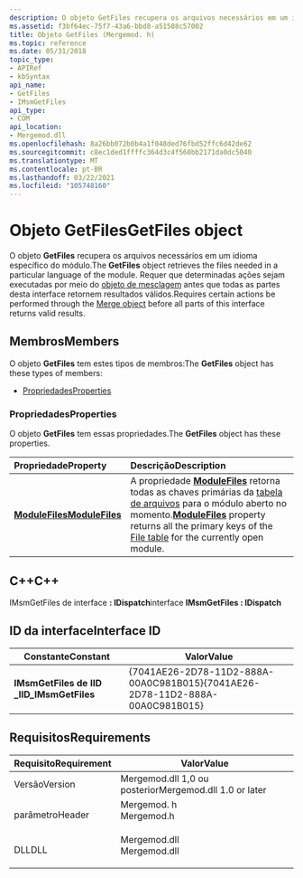 ```yaml
---
description: O objeto GetFiles recupera os arquivos necessários em um idioma específico do módulo. Requer que determinadas ações sejam executadas por meio do objeto de mesclagem antes que todas as partes desta interface retornem resultados válidos.
ms.assetid: f3bf64ec-75f7-43a6-bbd8-a51508c57002
title: Objeto GetFiles (Mergemod. h)
ms.topic: reference
ms.date: 05/31/2018
topic_type:
- APIRef
- kbSyntax
api_name:
- GetFiles
- IMsmGetFiles
api_type:
- COM
api_location:
- Mergemod.dll
ms.openlocfilehash: 8a26bb072b0b4a1f048ded76fbd52ffc6d42de62
ms.sourcegitcommit: c8ec1ded1ffffc364d3c4f560bb2171da0dc5040
ms.translationtype: MT
ms.contentlocale: pt-BR
ms.lasthandoff: 03/22/2021
ms.locfileid: "105748160"
---
```

# <a name="getfiles-object"></a><span data-ttu-id="04ef0-104">Objeto GetFiles</span><span class="sxs-lookup"><span data-stu-id="04ef0-104">GetFiles object</span></span>

<span data-ttu-id="04ef0-105">O objeto **GetFiles** recupera os arquivos necessários em um idioma específico do módulo.</span><span class="sxs-lookup"><span data-stu-id="04ef0-105">The **GetFiles** object retrieves the files needed in a particular language of the module.</span></span> <span data-ttu-id="04ef0-106">Requer que determinadas ações sejam executadas por meio do [objeto de mesclagem](merge-object.md) antes que todas as partes desta interface retornem resultados válidos.</span><span class="sxs-lookup"><span data-stu-id="04ef0-106">Requires certain actions be performed through the [Merge object](merge-object.md) before all parts of this interface returns valid results.</span></span>

## <a name="members"></a><span data-ttu-id="04ef0-107">Membros</span><span class="sxs-lookup"><span data-stu-id="04ef0-107">Members</span></span>

<span data-ttu-id="04ef0-108">O objeto **GetFiles** tem estes tipos de membros:</span><span class="sxs-lookup"><span data-stu-id="04ef0-108">The **GetFiles** object has these types of members:</span></span>

-   [<span data-ttu-id="04ef0-109">Propriedades</span><span class="sxs-lookup"><span data-stu-id="04ef0-109">Properties</span></span>](#properties)

### <a name="properties"></a><span data-ttu-id="04ef0-110">Propriedades</span><span class="sxs-lookup"><span data-stu-id="04ef0-110">Properties</span></span>

<span data-ttu-id="04ef0-111">O objeto **GetFiles** tem essas propriedades.</span><span class="sxs-lookup"><span data-stu-id="04ef0-111">The **GetFiles** object has these properties.</span></span>



| <span data-ttu-id="04ef0-112">Propriedade</span><span class="sxs-lookup"><span data-stu-id="04ef0-112">Property</span></span>                                               | <span data-ttu-id="04ef0-113">Descrição</span><span class="sxs-lookup"><span data-stu-id="04ef0-113">Description</span></span>                                                                                                                                                     |
|:-------------------------------------------------------|:----------------------------------------------------------------------------------------------------------------------------------------------------------------|
| [<span data-ttu-id="04ef0-114">**ModuleFiles**</span><span class="sxs-lookup"><span data-stu-id="04ef0-114">**ModuleFiles**</span></span>](getfiles-modulefiles.md)<br/> | <span data-ttu-id="04ef0-115">A propriedade [**ModuleFiles**](getfiles-modulefiles.md) retorna todas as chaves primárias da [tabela de arquivos](file-table.md) para o módulo aberto no momento.</span><span class="sxs-lookup"><span data-stu-id="04ef0-115">[**ModuleFiles**](getfiles-modulefiles.md) property returns all the primary keys of the [File table](file-table.md) for the currently open module.</span></span><br/> |



 

## <a name="c"></a><span data-ttu-id="04ef0-116">C++</span><span class="sxs-lookup"><span data-stu-id="04ef0-116">C++</span></span>

<span data-ttu-id="04ef0-117">IMsmGetFiles de interface **: IDispatch**</span><span class="sxs-lookup"><span data-stu-id="04ef0-117">interface **IMsmGetFiles : IDispatch**</span></span>

## <a name="interface-id"></a><span data-ttu-id="04ef0-118">ID da interface</span><span class="sxs-lookup"><span data-stu-id="04ef0-118">Interface ID</span></span>



| <span data-ttu-id="04ef0-119">Constante</span><span class="sxs-lookup"><span data-stu-id="04ef0-119">Constant</span></span>              | <span data-ttu-id="04ef0-120">Valor</span><span class="sxs-lookup"><span data-stu-id="04ef0-120">Value</span></span>                                  |
|-----------------------|----------------------------------------|
| <span data-ttu-id="04ef0-121">**IMsmGetFiles de IID \_**</span><span class="sxs-lookup"><span data-stu-id="04ef0-121">**IID\_IMsmGetFiles**</span></span> | <span data-ttu-id="04ef0-122">{7041AE26-2D78-11D2-888A-00A0C981B015}</span><span class="sxs-lookup"><span data-stu-id="04ef0-122">{7041AE26-2D78-11D2-888A-00A0C981B015}</span></span> |



 

## <a name="requirements"></a><span data-ttu-id="04ef0-123">Requisitos</span><span class="sxs-lookup"><span data-stu-id="04ef0-123">Requirements</span></span>



| <span data-ttu-id="04ef0-124">Requisito</span><span class="sxs-lookup"><span data-stu-id="04ef0-124">Requirement</span></span> | <span data-ttu-id="04ef0-125">Valor</span><span class="sxs-lookup"><span data-stu-id="04ef0-125">Value</span></span> |
|--------------------|-----------------------------------------------------------------------------------------|
| <span data-ttu-id="04ef0-126">Versão</span><span class="sxs-lookup"><span data-stu-id="04ef0-126">Version</span></span><br/> | <span data-ttu-id="04ef0-127">Mergemod.dll 1,0 ou posterior</span><span class="sxs-lookup"><span data-stu-id="04ef0-127">Mergemod.dll 1.0 or later</span></span><br/>                                                    |
| <span data-ttu-id="04ef0-128">parâmetro</span><span class="sxs-lookup"><span data-stu-id="04ef0-128">Header</span></span><br/>  | <dl> <span data-ttu-id="04ef0-129"><dt>Mergemod. h</dt></span><span class="sxs-lookup"><span data-stu-id="04ef0-129"><dt>Mergemod.h</dt></span></span> </dl>   |
| <span data-ttu-id="04ef0-130">DLL</span><span class="sxs-lookup"><span data-stu-id="04ef0-130">DLL</span></span><br/>     | <dl> <span data-ttu-id="04ef0-131"><dt>Mergemod.dll</dt></span><span class="sxs-lookup"><span data-stu-id="04ef0-131"><dt>Mergemod.dll</dt></span></span> </dl> |



 

 




